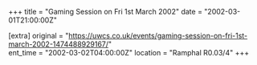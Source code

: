 +++
title = "Gaming Session on Fri 1st March 2002"
date = "2002-03-01T21:00:00Z"

[extra]
original = "https://uwcs.co.uk/events/gaming-session-on-fri-1st-march-2002-1474488929167/"    
ent_time = "2002-03-02T04:00:00Z"
location = "Ramphal R0.03/4"
+++




